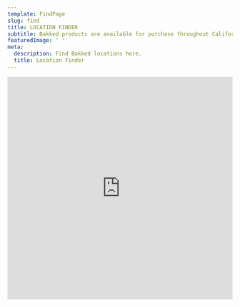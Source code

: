 ```yaml
---
template: FindPage
slug: find
title: LOCATION FINDER
subtitle: Bakked products are available for purchase throughout California, Colorado, Oregon, New Mexico, Maine & Vermont. You can find a Bakked retailer near you using the map below.
featuredImage: ' '
meta:
  description: Find Bakked locations here.
  title: Location Finder
---
```


<iframe meta name="viewport" content="width=device-width, initial-scale=1, maximum-scale=1"
 src="https://marijana-fi.github.io/store-locator-mapbox/" width="100%" height="500px" style="border: none; margin-bottom: -5px;"></iframe>
